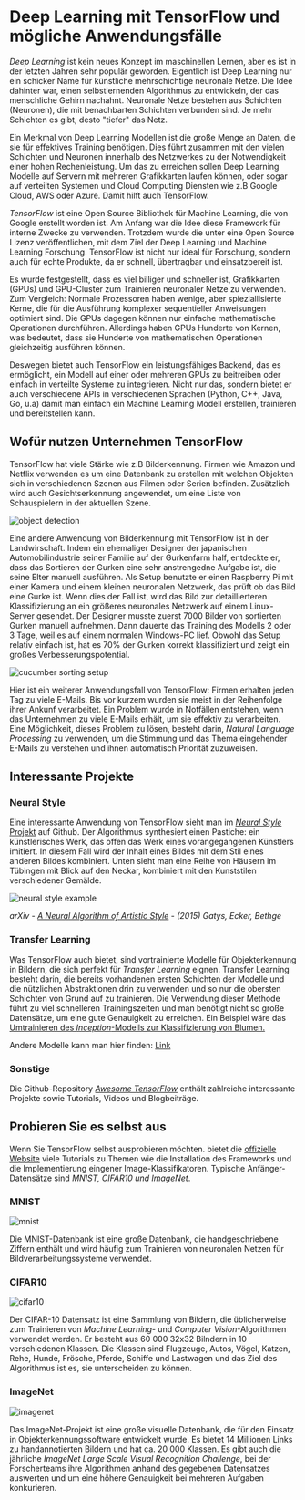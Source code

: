 # Deep Learning mit TensorFlow und mögliche Anwendungsfälle
*Deep Learning* ist kein neues Konzept im maschinellen Lernen, aber es ist in der letzten Jahren sehr populär geworden. Eigentlich ist Deep Learning nur ein schicker Name für künstliche mehrschichtige neuronale Netze. Die Idee dahinter war, einen selbstlernenden Algorithmus zu entwickeln, der das menschliche Gehirn nachahnt. Neuronale Netze bestehen aus Schichten (Neuronen), die mit benachbarten Schichten verbunden sind. Je mehr Schichten es gibt, desto "tiefer" das Netz.

Ein Merkmal von Deep Learning Modellen ist die große Menge an Daten, die sie für effektives Training benötigen. Dies führt zusammen mit den vielen Schichten und Neuronen innerhalb des Netzwerkes zu der Notwendigkeit einer hohen Rechenleistung. Um das zu erreichen sollen Deep Learning Modelle auf Servern mit mehreren Grafikkarten laufen können, oder sogar auf verteilten Systemen und Cloud Computing Diensten wie z.B Google Cloud, AWS oder Azure. Damit hilft auch TensorFlow.

*TensorFlow* ist eine Open Source Bibliothek für Machine Learning, die von Google erstellt worden ist. Am Anfang war die Idee diese Framework für interne Zwecke zu verwenden. Trotzdem wurde die unter eine Open Source Lizenz veröffentlichen, mit dem Ziel der Deep Learning und Machine Learning Forschung. TensorFlow ist nicht nur ideal für Forschung, sondern auch für echte Produkte, da er schnell, übertragbar und einsatzbereit ist.

Es wurde festgestellt, dass es viel billiger und schneller ist, Grafikkarten (GPUs) und GPU-Cluster zum Trainieren neuronaler Netze zu verwenden. Zum Vergleich: Normale Prozessoren haben wenige, aber spieziallisierte Kerne, die für die Ausführung komplexer sequentieller Anweisungen optimiert sind. Die GPUs dagegen können nur einfache mathematische Operationen durchführen. Allerdings haben GPUs Hunderte von Kernen, was bedeutet, dass sie Hunderte von mathematischen Operationen gleichzeitig ausführen können.

Deswegen bietet auch TensorFlow ein leistungsfähiges Backend, das es ermöglicht, ein Modell auf einer oder mehreren GPUs zu beitreiben oder einfach in verteilte Systeme zu integrieren. Nicht nur das, sondern bietet er auch verschiedene APIs in verschiedenen Sprachen (Python, C++, Java, Go, u.a) damit man einfach ein Machine Learning Modell erstellen, trainieren und bereitstellen kann.

## Wofür nutzen Unternehmen TensorFlow
TensorFlow hat viele Stärke wie z.B Bilderkennung. Firmen wie Amazon und Netflix verwenden es um eine Datenbank zu erstellen mit welchen Objekten sich in verschiedenen Szenen aus Filmen oder Serien befinden. Zusätzlich wird auch Gesichtserkennung angewendet, um eine Liste von Schauspielern in der aktuellen Szene.

![object detection](images/object_recognition.png)

Eine andere Anwendung von Bilderkennung mit TensorFlow ist in der Landwirschaft. Indem ein ehemaliger Designer der japanischen Automobilindustrie seiner Familie auf der Gurkenfarm half, entdeckte er, dass das Sortieren der Gurken eine sehr anstrengedne Aufgabe ist, die seine Elter manuell ausführen. Als Setup benutzte er einen Raspberry Pi mit einer Kamera und einem kleinen neuronalen Netzwerk, das prüft ob das Bild eine Gurke ist. Wenn dies der Fall ist, wird das Bild zur detaillierteren Klassifizierung an ein größeres neuronales Netzwerk auf einem Linux-Server gesendet. Der Designer musste zuerst 7000 Bilder von sortierten Gurken manuell aufnehmen. Dann dauerte das Training des Modells 2 oder 3 Tage, weil es auf einem normalen Windows-PC lief. Obwohl das Setup relativ einfach ist, hat es 70% der Gurken korrekt klassifiziert und zeigt ein großes Verbesserungspotential.

![cucumber sorting setup](images/cucumbers.png)

Hier ist ein weiterer Anwendungsfall von TensorFlow: Firmen erhalten jeden Tag zu viele E-Mails. Bis vor kurzem wurden sie meist in der Reihenfolge ihrer Ankunf verarbeitet. Ein Problem wurde in Notfällen entstehen, wenn das Unternehmen zu viele E-Mails erhält, um sie effektiv zu verarbeiten. Eine Möglichkeit, dieses Problem zu lösen, besteht darin, *Natural Language Processing* zu verwenden, um die Stimmung und das Thema eingehender E-Mails zu verstehen und ihnen automatisch Priorität zuzuweisen.

## Interessante Projekte
### Neural Style
Eine interessante Anwendung von TensorFlow sieht man im [*Neural Style* Projekt](https://github.com/cysmith/neural-style-tf) auf Github. Der Algorithmus synthesiert einen Pastiche: ein künstlerisches Werk, das offen das Werk eines vorangegangenen Künstlers imitiert. In diesem Fall wird der Inhalt eines Bildes mit dem Stil eines anderen Bildes kombiniert. Unten sieht man eine Reihe von Häusern im Tübingen mit Blick auf den Neckar, kombiniert mit den Kunststilen verschiedener Gemälde.

![neural style example](images/neural_style.png)

*arXiv - [A Neural Algorithm of Artistic Style](https://arxiv.org/abs/1508.06576) - (2015) Gatys, Ecker, Bethge*

### Transfer Learning
Was TensorFlow auch bietet, sind vortrainierte Modelle für Objekterkennung in Bildern, die sich perfekt für *Transfer Learning* eignen. Transfer Learning besteht darin, die bereits vorhandenen ersten Schichten der Modelle und die nützlichen Abstraktionen drin zu verwenden und so nur die obersten Schichten von Grund auf zu trainieren. Die Verwendung dieser Methode führt zu viel schnelleren Trainingszeiten und man benötigt nicht so große Datensätze, um eine gute Genauigkeit zu erreichen. Ein Beispiel wäre das [ Umtrainieren des *Inception*-Modells zur Klassifizierung von Blumen. ](https://www.tensorflow.org/tutorials/image_retraining)

Andere Modelle kann man hier finden: [Link](https://github.com/tensorflow/models)

### Sonstige
Die Github-Repository [*Awesome TensorFlow*](https://github.com/jtoy/awesome-tensorflow) enthält zahlreiche interessante Projekte sowie Tutorials, Videos und Blogbeiträge.

## Probieren Sie es selbst aus
Wenn Sie TensorFlow selbst ausprobieren möchten. bietet die [offizielle Website](https://www.tensorflow.org/) viele Tutorials zu Themen wie die Installation des Frameworks und die Implementierung eingener Image-Klassifikatoren. Typische Anfänger-Datensätze sind *MNIST, CIFAR10 und ImageNet*.

### MNIST
![mnist](images/mnist.jpg)

Die MNIST-Datenbank ist eine große Datenbank, die handgeschriebene Ziffern enthält und wird häufig zum Trainieren von neuronalen Netzen für Bildverarbeitungssysteme verwendet.

### CIFAR10
![cifar10](images/cifar10.png)

Der CIFAR-10 Datensatz ist eine Sammlung von Bildern, die üblicherweise zum Trainieren von *Machine Learning*- und *Computer Vision*-Algorithmen verwendet werden. Er besteht aus 60 000 32x32 Bilndern in 10 verschiedenen Klassen. Die Klassen sind Flugzeuge, Autos, Vögel, Katzen, Rehe, Hunde, Frösche, Pferde, Schiffe und Lastwagen und das Ziel des Algorithmus ist es, sie unterscheiden zu können.

### ImageNet
![imagenet](images/imagenet.png)

Das ImageNet-Projekt ist eine große visuelle Datenbank, die für den Einsatz in Objekterkennungssoftware entwickelt wurde. Es bietet 14 Millionen Links zu handannotierten Bildern und hat ca. 20 000 Klassen. Es gibt auch die jährliche *ImageNet Large Scale Visual Recognition Challenge*, bei der Forscherteams ihre Algorithmen anhand des gegebenen Datensatzes auswerten und um eine höhere Genauigkeit bei mehreren Aufgaben konkurieren.
